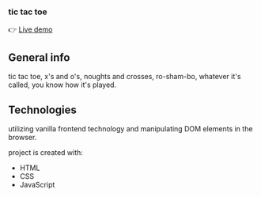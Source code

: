 <h3>tic tac toe</h3>

👉 [Live demo](https://okidokitokiloki.github.io/tic-tac-toe/)

## General info
tic tac toe, x's and o's, noughts and crosses, ro-sham-bo, whatever it's called, you know how it's played. 
	
## Technologies
utilizing vanilla frontend technology and manipulating DOM elements in the browser.

project is created with:
* HTML
* CSS
* JavaScript